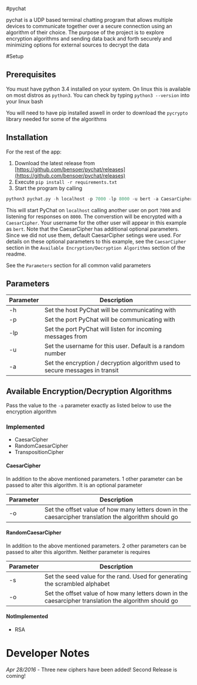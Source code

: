 #pychat

pychat is a UDP based terminal chatting program that allows multiple devices to communicate together over a secure
connection using an algorithm of their choice. The purpose of the project is to explore encryption algorithms and
sending data back and forth securely and minimizing options for external sources to decrypt the data

#Setup

## Prerequisites
You must have python 3.4 installed on your system. On linux this is available on most distros as `python3`. You can check by typing
`python3 --version` into your linux bash

You will need to have pip installed aswell in order to download the `pycrypto` library needed for some of the algorithms

## Installation

For the rest of the app:
 1. Download the latest release from [https://github.com/bensoer/pychat/releases](https://github.com/bensoer/pychat/releases)
 2. Execute `pip install -r requirements.txt`
 3. Start the program by calling
```python
python3 pychat.py -h localhost -p 7000 -lp 8000 -u bert -a CaesarCipher
```
This will start PyChat on `localhost` calling another user on port `7000` and listening for responses on `8000`. The converstion
will be encrypted with a `CaesarCipher`. Your username for the other user will appear in this example as `bert`. Note that
the CaesarCipher has additional optional parameters. Since we did not use them, default CaesarCipher setings were used. For details
on these optional parameters to this example, see the `CaesarCipher` section in the `Available Encryption/Decryption Algorithms` 
section of the readme.

See the `Parameters` section for all common valid parameters

## Parameters
| Parameter | Description |
|-----------|-------------|
| -h | Set the host PyChat will be communicating with |
| -p | Set the port PyChat will be communicating with |
| -lp | Set the port PyChat will listen for incoming messages from |
| -u | Set the username for this user. Default is a random number |
| -a | Set the encryption / decryption algorithm used to secure messages in transit |

## Available Encryption/Decryption Algorithms
Pass the value to the `-a` parameter exactly as listed below to use the encryption algorithm


### Implemented
* CaesarCipher
* RandomCaesarCipher
* TranspositionCipher

#### CaesarCipher
In addition to the above mentioned parameters. 1 other parameter can be passed to alter this algorithm. It is an optional parameter

|Parameter | Description|
|----------|------------|
| -o | Set the offset value of how many letters down in the caesarcipher translation the algorithm should go|

#### RandomCaesarCipher
In addition to the above mentioned parameters. 2 other parameters can be passed to alter this algorithm. Neither parameter is requires

|Parameter | Description|
|----------|------------|
| -s | Set the seed value for the rand. Used for generating the scrambled alphabet|
| -o | Set the offset value of how many letters down in the caesarcipher translation the algorithm should go|

#### NotImplemented
* RSA

# Developer Notes
_Apr 28/2016_ - Three new ciphers have been added! Second Release is coming!